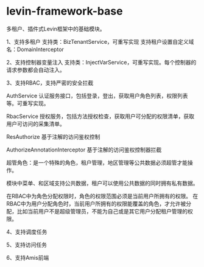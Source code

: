 # levin-framework-base

多租户、插件式Levin框架中的基础模块。

1、支持多租户
   支持类：BizTenantService，可重写实现
   支持租户设置自定义域名：DomainInterceptor 
  
2、支持控制器变量注入
   支持类：InjectVarService，可重写实现。每个控制器的请求参数都会自动注入。   
   
3、支持RBAC，支持严密的安全拦截

   AuthService 认证服务接口，包括登录，登出，获取用户角色列表，权限列表等。可重写实现。   
   
   RbacService 授权服务，包括方法授权检查，获取用户可分配的权限清单，获取用户可访问的采集清单。
   
   ResAuthorize 基于注解的访问鉴权控制
   
   AuthorizeAnnotationInterceptor 基于注解的访问鉴权控制器拦截
   
   超管角色：是一个特殊的角色，租户管理，地区管理等公共数据必须超管才能操作。
    
   模块中菜单、和区域支持公共数据，租户可以使用公共数据的同时拥有私有数据。
   
   在RBAC中为角色分配权限时，角色的权限范围必须是当前用户所拥有的权限。
   在RBAC中为用户分配角色时，当前用户所拥有的权限能覆盖的角色，才允许被分配，比如当前用户不是超级管理员，不能为自己或是其它用户分配租户管理的权限。
   
   
4、支持调度任务 
   
5、支持访问任务    
   
6、支持Amis前端


           